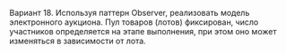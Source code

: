 Вариант 18. Используя паттерн Observer, реализовать модель электронного
аукциона. Пул товаров (лотов) фиксирован, число участников определяется на этапе
выполнения, при этом оно может изменяться в зависимости от лота.